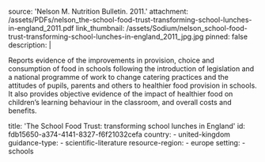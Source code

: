 source: 'Nelson M. Nutrition Bulletin. 2011.'
attachment: /assets/PDFs/nelson_the-school-food-trust-transforming-school-lunches-in-england_2011.pdf
link_thumbnail: /assets/Sodium/nelson_school-food-trust-transforming-school-lunches-in-england_2011_jpg.jpg
pinned: false
description: |
  <p>Reports evidence of the improvements in provision, choice and consumption of food in schools following the introduction of legislation and a national programme of work to change catering practices and the attitudes of pupils, parents and others to healthier food provision in schools. It also provides objective evidence of the impact of healthier food on children’s learning behaviour in the classroom, and overall costs and benefits.
  </p>
title: 'The School Food Trust: transforming school lunches in England'
id: fdb15650-a374-4141-8327-f6f21032cefa
country:
  - united-kingdom
guidance-type:
  - scientific-literature
resource-region:
  - europe
setting:
  - schools
